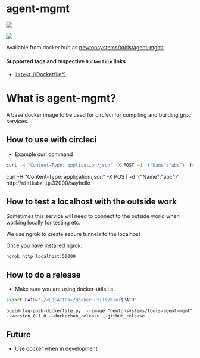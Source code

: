 # agent-mgmt


[![](https://images.microbadger.com/badges/image/newtonsystems/tools-agent-mgmt:0.2.2.svg)](https://microbadger.com/images/newtonsystems/tools-agent-mgmt:0.2.2 "Get your own image badge on microbadger.com")

[![](https://images.microbadger.com/badges/version/newtonsystems/tools-agent-mgmt:0.2.2.svg)](https://microbadger.com/images/newtonsystems/tools-agent-mgmt:0.2.2 "Get your own version badge on microbadger.com")

Available from docker hub as [newtonsystems/tools/agent-mgmt](https://hub.docker.com/r/newtonsystems/tools-agent-mgmt/)

#### Supported tags and respective `Dockerfile` links

-    [`latest` (/Dockerfile*)](https://github.com/newtonsystems/devops/blob/master/tools/agent-mgmt/Dockerfile)

# What is agent-mgmt?

A base docker image to be used for circleci for compiling and building grpc services.


## How to use with circleci

- Example curl command

```bash
curl -H "Content-Type: application/json" -X POST -d '{"Name":"abc"}' http://`minikube ip`:32000/sayhello
```


curl -H "Content-Type: application/json" -X POST -d '{"Name":"abc"}' http://`minikube ip`:32000/sayhello 


## How to test a localhost with the outside work 

Sometimes this service will need to connect to the outside world when working locally for testing etc.

We use ngrok to create secure tunnels to the localhost

Once you have installed ngrok:

```bash
ngrok http localhost:50000
```



## How to do a release
- Make sure you are using docker-utils 
i.e.

```bash
export PATH="~/<LOCATION>/docker-utils/bin:$PATH"
```

```
build-tag-push-dockerfile.py  --image "newtonsystems/tools-agent-mgmt" --version 0.1.0 --dockerhub_release --github_release
```


## Future

- Use docker when in development 
